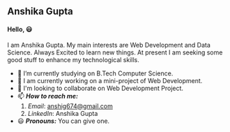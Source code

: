 ## Anshika Gupta
#### Hello, :smiley:
  
 I am Anshika Gupta. My main interests are Web Development and Data Science. Always Excited to learn new things. At present I am seeking some good stuff to enhance my technological skills. 
 * :office: I’m currently studying on B.Tech Computer Science.
 * :telescope: I am currently working on a mini-project of Web Development. 
 * :dancers: I'm looking to collaborate on Web Development Project.
 * 📫 ***How to reach me:*** 
    1. *Email*: anshig674@gmail.com
    2. *LinkedIn*: Anshika Gupta
 * :smiley: ***Pronouns:*** You can give one. 

<!---
chiya12882/chiya12882 is a ✨ special ✨ repository because its `README.md` (this file) appears on your GitHub profile.
You can click the Preview link to take a look at your changes.
--->
 
